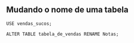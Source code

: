 ## Mudando o nome de uma tabela

```
USE vendas_sucos;
```
```
ALTER TABLE tabela_de_vendas RENAME Notas;
```